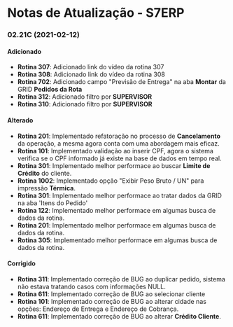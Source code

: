 # Notas de Atualização - S7ERP

### 02.21C (2021-02-12)

#### Adicionado

* **Rotina 307**: Adicionado link do vídeo da rotina 307
* **Rotina 308**: Adicionado link do vídeo da rotina 308
* **Rotina 702**: Adicionado campo "Previsão de Entrega" na aba **Montar** da GRID **Pedidos da Rota**
* **Rotina 312**: Adicionado filtro por **SUPERVISOR**
* **Rotina 310**: Adicionado filtro por **SUPERVISOR**

#### Alterado

* **Rotina 201**: Implementado refatoração no processo de **Cancelamento** da operação, a mesma agora conta com uma abordagem mais eficaz. 
* **Rotina 101**: Implementado validação ao inserir CPF, agora o sistema verifica se o CPF informado já existe na base de dados em tempo real.
* **Rotina 301**: Implementado melhor performace ao buscar **Limite de Crédito** do cliente.
* **Rotina 1002**: Implementado opção "Exibir Peso Bruto / UN" para impressão **Térmica**.
* **Rotina 301**: Implementado melhor performace ao tratar dados da GRID na aba 'Itens do Pedido'
* **Rotina 122**: Implementado melhor performace em algumas busca de dados da rotina.
* **Rotina 201**: Implementado melhor performace em algumas busca de dados da rotina.
* **Rotina 305**: Implementado melhor performace em algumas busca de dados da rotina.

#### Corrigido

* **Rotina 311**: Implementado correção de BUG ao duplicar pedido, sistema não estava tratando casos com informações NULL.
* **Rotina 611**: Implementado correção de BUG ao selecionar cliente
* **Rotina 101**: Implementado correção de BUG ao alterar cidade nas opções: Endereço de Entrega e Endereço de Cobrança.
* **Rotina 611**: Implementado correção de BUG ao alterar **Crédito Cliente**.

